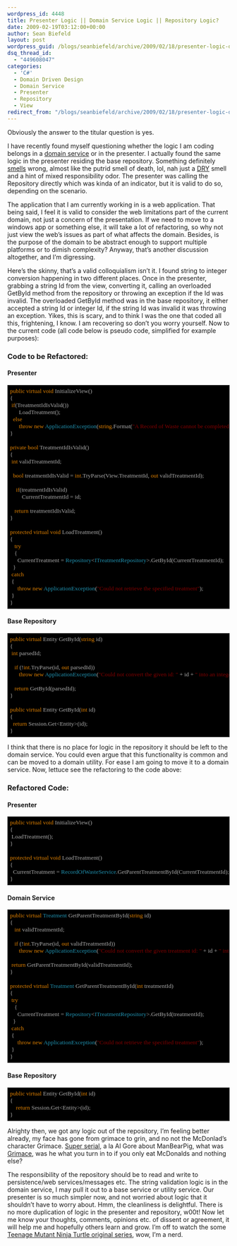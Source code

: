 ```yaml
---
wordpress_id: 4448
title: Presenter Logic || Domain Service Logic || Repository Logic?
date: 2009-02-19T03:12:00+00:00
author: Sean Biefeld
layout: post
wordpress_guid: /blogs/seanbiefeld/archive/2009/02/18/presenter-logic-domain-service-logic-repository-logic.aspx
dsq_thread_id:
  - "449608047"
categories:
  - 'C#'
  - Domain Driven Design
  - Domain Service
  - Presenter
  - Repository
  - View
redirect_from: "/blogs/seanbiefeld/archive/2009/02/18/presenter-logic-domain-service-logic-repository-logic.aspx/"
---
```

Obviously the answer to the titular question is yes.

I have recently found myself questioning whether the logic I am coding belongs in a <a href="http://devlicio.us/blogs/casey/archive/2009/02/17/ddd-services.aspx" target="_blank">domain service</a> or in the presenter. I actually found the same logic in the presenter residing the base repository. Something definitely <a href="http://en.wikipedia.org/wiki/Code_smell" target="_blank">smells</a> wrong, almost like the putrid smell of death, lol, nah just a <a href="http://en.wikipedia.org/wiki/Don%27t_repeat_yourself" target="_blank">DRY</a> smell and a hint of mixed responsibility odor. The presenter was calling the Repository directly which was kinda of an indicator, but it is valid to do so, depending on the scenario.

The application that I am currently working in is a web application. That being said, I feel it is valid to consider the web limitations part of the current domain, not just a concern of the presentation. If we need to move to a windows app or something else, it will take a lot of refactoring, so why not just view the web&#8217;s issues as part of what affects the domain. Besides, is the purpose of the domain to be abstract enough to support multiple platforms or to dimish complexity? Anyway, that&#8217;s another discussion altogether, and I&#8217;m digressing.

Here&#8217;s the skinny, that&#8217;s a valid colloquialism isn&#8217;t it. I found string to integer conversion happening in two different places. Once in the presenter, grabbing a string Id from the view, converting it, calling an overloaded GetById method from the repository or throwing an exception if the Id was invalid. The overloaded GetById method was in the base repository, it either accepted a string Id or integer Id, if the string Id was invalid it was throwing an exception. Yikes, this is scary, and to think I was the one that coded all this, frightening, I know. I am recovering so don&#8217;t you worry yourself. Now to the current code (all code below is pseudo code, simplified for example purposes):

### Code to be Refactored:

#### Presenter

<pre style="background-color: #000;font-family: Lucida Console;padding: 5px;border:solid 1px #333;overflow: auto;color: #aaa;font-size: 10pt"><span style="color: #df8000">public virtual void</span> InitializeView()<br />{<br />	<span style="color: #df8000">if</span>(TreatmentIdIsValid())<br />		LoadTreatment();<br />	<span style="color: #df8000">else</span><br />		<span style="color: #df8000">throw new</span> <span style="color: #2091af">ApplicationException</span>(<span style="color: #df8000">string</span>.Format(<span style="color: #800000">"A Record of Waste cannot be completed because of the invalid treatment id: {0}"</span>, View.TreatmentId));<br />}<br /><br /><span style="color: #df8000">private bool</span> TreatmentIdIsValid()<br />{<br />	<span style="color: #df8000">int</span> validTreatmentId; <br /><br />	<span style="color: #df8000">bool</span> treatmentIdIsValid = <span style="color: #df8000">int</span>.TryParse(View.TreatmentId, <span style="color: #df8000">out</span> validTreatmentId); <br /><br />	<span style="color: #df8000">if</span>(treatmentIdIsValid)<br />		CurrentTreatmentId = id; <br /><br />	<span style="color: #df8000">return</span> treatmentIdIsValid;<br />} <br /><br /><span style="color: #df8000">protected virtual void</span> LoadTreatment()<br />{<br />	<span style="color: #df8000">try</span><br />	{<br />		CurrentTreatment = <span style="color: #2091af">Repository</span>&lt;<span style="color: #2091af">ITreatmentRepository</span>&gt;.GetById(CurrentTreatmentId);		<br />	}<br />	<span style="color: #df8000">catch</span><br />	{<br />		<span style="color: #df8000">throw new</span> <span style="color: #2091af">ApplicationException</span>(<span style="color: #800000">"Could not retrieve the specified treatment"</span>);<br />	}<br />}<br /></pre>

#### Base Repository

<pre style="background-color: #000;font-family: Lucida Console;padding: 5px;border:solid 1px #333;overflow: auto;color: #aaa;font-size: 10pt"><span style="color: #df8000">public virtual</span> Entity GetById(<span style="color: #df8000">string</span> id)<br />{<br />	<span style="color: #df8000">int</span> parsedId;<br /><br />	<span style="color: #df8000">if</span> (!<span style="color: #df8000">int</span>.TryParse(id, <span style="color: #df8000">out</span> parsedId))<br />		<span style="color: #df8000">throw new</span> <span style="color: #2091af">ApplicationException</span>(<span style="color: #800000">"Could not convert the given id: "</span> + id + <span style="color: #800000">" into an integer"</span>);<br /><br />	<span style="color: #df8000">return</span> GetById(parsedId);<br />}<br /><br /><span style="color: #df8000">public virtual</span> Entity GetById(<span style="color: #df8000">int</span> id)<br />{<br />	<span style="color: #df8000">return</span> Session.Get&lt;Entity&gt;(id);<br />}<br /></pre>

I think that there is no place for logic in the repository it should be left to the domain service. You could even argue that this functionality is common and can be moved to a domain utility. For ease I am going to move it to a domain service. Now, lettuce see the refactoring to the code above:

### Refactored Code:

#### Presenter

<pre style="background-color: #000;font-family: Lucida Console;padding: 5px;border:solid 1px #333;overflow: auto;color: #aaa;font-size: 10pt"><span style="color: #df8000">public virtual void</span> InitializeView()<br />{<br />	LoadTreatment();<br />}<br /><br /><span style="color: #df8000">protected virtual void</span> LoadTreatment()<br />{	<br />	CurrentTreatment = <span style="color: #2091af">RecordOfWasteService</span>.GetParentTreatmentById(CurrentTreatmentId);	<br />}<br /></pre>

#### Domain Service

<pre style="background-color: #000;font-family: Lucida Console;padding: 5px;border:solid 1px #333;overflow: auto;color: #aaa;font-size: 10pt"><span style="color: #df8000">public virtual</span> <span style="color: #2091af">Treatment</span> GetParentTreatmentById(<span style="color: #df8000">string</span> id)<br />{<br />	<span style="color: #df8000">int</span> validTreatmentId;<br /><br />	<span style="color: #df8000">if</span> (!<span style="color: #df8000">int</span>.TryParse(id, <span style="color: #df8000">out</span> validTreatmentId))<br />		<span style="color: #df8000">throw new</span> <span style="color: #2091af">ApplicationException</span>(<span style="color: #800000">"Could not convert the given treatment id: "</span> + id + <span style="color: #800000">" into an integer"</span>);<br /><br />	<span style="color: #df8000">return</span> GetParentTreatmentById(validTreatmentId);<br />}<br /><br /><span style="color: #df8000">protected virtual </span><span style="color: #2091af">Treatment</span> GetParentTreatmentById(<span style="color: #df8000">int</span> treatmentId)<br />{<br />	<span style="color: #df8000">try</span><br />	{<br />		CurrentTreatment = <span style="color: #2091af">Repository</span>&lt;<span style="color: #2091af">ITreatmentRepository</span>&gt;.GetById(treatmentId);		<br />	}<br />	<span style="color: #df8000">catch</span><br />	{<br />		<span style="color: #df8000">throw new</span> <span style="color: #2091af">ApplicationException</span>(<span style="color: #800000">"Could not retrieve the specified treatment"</span>);<br />	}<br />}<br /></pre>

#### Base Repository

<pre style="background-color: #000;font-family: Lucida Console;padding: 5px;border:solid 1px #333;overflow: auto;color: #aaa;font-size: 10pt"><span style="color: #df8000">public virtual</span> Entity GetById(<span style="color: #df8000">int</span> id)<br />{<br />	<span style="color: #df8000">return</span> Session.Get&lt;Entity&gt;(id);<br />}<br /></pre>

Alrighty then, we got any logic out of the repository, I&#8217;m feeling better already, my face has gone from grimace to grin, and no not the McDonlad&#8217;s character Grimace. <a href="http://www.youtube.com/watch?v=xf69EEL3WBk" target="_blank">Super serial</a>, a la Al Gore about ManBearPig, what was <a href="http://sbiefeld.com/Stuff/grimace.jpg" target="_blank">Grimace</a>, was he what you turn in to if you only eat McDonalds and nothing else?

The responsibility of the repository should be to read and write to persistence/web services/messages etc. The string validation logic is in the domain service, I may pull it out to a base service or utility service. Our presenter is so much simpler now, and not worried about logic that it shouldn&#8217;t have to worry about. Hmm, the cleanliness is delightful. There is no more duplication of logic in the presenter and repository, w00t! Now let me know your thoughts, comments, opinions etc. of dissent or agreement, it will help me and hopefully others learn and grow. I&#8217;m off to watch the some <a href="http://en.wikipedia.org/wiki/Teenage_Mutant_Ninja_Turtles_(1987_TV_series)" target="_blank">Teenage Mutant Ninja Turtle original series</a>, wow, I&#8217;m a nerd.